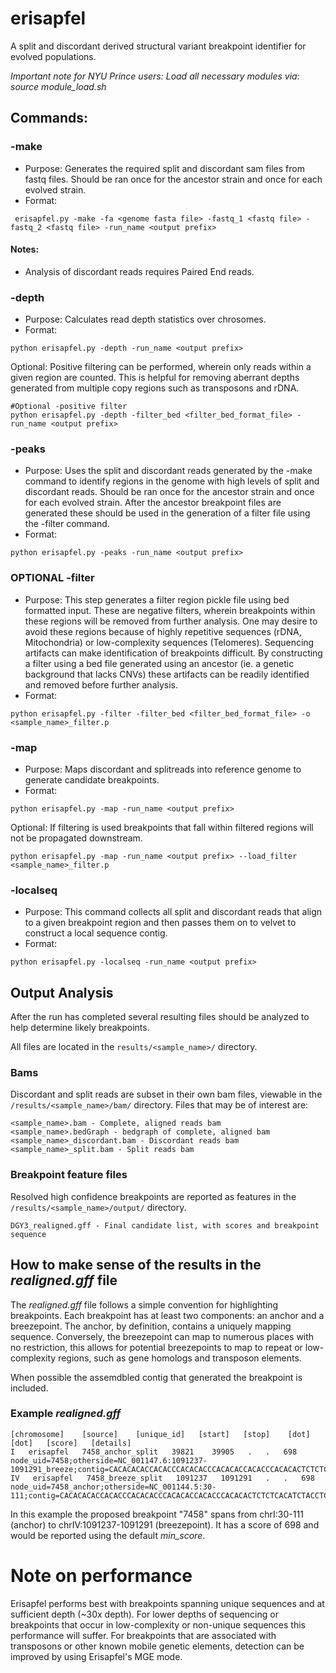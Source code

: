 # erisapfel
 A split and discordant derived structural variant breakpoint identifier for evolved populations. 

_Important note for NYU Prince users:
 Load all necessary modules via:
	 source module_load.sh_

<!--
## How to use:
 For demonstration use:
  ```
  python erisapfel.py -demo
  ```
 To run an install test using defaults, use:
 ```
 python erisapfel.py -test
 ```
--->

## Commands:
 ### -make
 * Purpose: Generates the required split and discordant sam files from fastq files. Should be ran once for the ancestor strain and once for each evolved strain.
  * Format:
 ```
  erisapfel.py -make -fa <genome fasta file> -fastq_1 <fastq file> -fastq_2 <fastq file> -run_name <output prefix>
 ```
 <!-- * Demo, makes ancestor split and discordant read files:
 ```
  python erisapfel.py -fa demo/input/demo.fna -fastq_1 demo/input/n01_ancestor.fastq.gz -fastq_2 demo/input/n02_ancestor.fastq.gz -run_name demo/output/demo_anc
  ```
  * Demo, makes ancestor split and discordant read files: 
 ```
 python erisapfel.py -make -fa demo/input/demo.fna -fastq_1 demo/input/n01_evolved.fastq.gz -fastq_2 demo/input/n02_evolved.fastq.gz -run_name demo/output/demo_evo
 ```
--->
 
 #### Notes:
 * Analysis of discordant reads requires Paired End reads.

### -depth
* Purpose: Calculates read depth statistics over chrosomes.  
* Format: 
 ```
python erisapfel.py -depth -run_name <output prefix>
 ```
 Optional:  Positive filtering can be performed, wherein only reads within a given region are counted. This is helpful for removing aberrant depths generated from multiple copy regions such as transposons and rDNA.
 ```
#Optional -positive filter 
python erisapfel.py -depth -filter_bed <filter_bed_format_file> -run_name <output prefix>
 ```
### -peaks
* Purpose: Uses the split and discordant reads generated by the -make command to identify regions in the genome with high levels of split and discordant reads. Should be ran once for the ancestor strain and once for each evolved strain. After the ancestor breakpoint files are generated these should be used in the generation of a filter file using the -filter command. 
* Format: 
 ```
 python erisapfel.py -peaks -run_name <output prefix>
 ```
  <!--* Demo, makes breakpoints for ancestor, no filter is used:
 ```
 python erisapfel.py -breakpoint -i demo/output/demo_anc -break_tab demo/output/demo_ancestor.tab -break_bed bed demo/output/demo_ancestor.bed
 ```
 * Demo, makes breakpoints for evolved, filter is used: 
 ```
 python erisapfel.py -breakpoint -load_filter demo/output/filter.p -i demo/output/demo_evo -break_tab demo/output/demo_evolved.tab -break_bed demo/output/demo_evolved.bed
 ```

 #### Notes:
* (-load_filter <filter_file >)
			The optional -load_filter command should be when generating breakpoints for evolved strains. Ideally, the filter has been generated using the ancestor strain and thus numerous potential sequencing artifacts can be removed at this step. Refer to the -filter command for more information.
* (-no_disco)
			The optional -no_disco command allows you to generate breakpoints only using split-reads. This goes beyond merely weighting discordant reads to zero, as this option prevents them from being loaded into memory. Useful for troubleshooting large or noisy datasets, but not recommended for sensitive analysis.
* (-score 10 | <integer> )
			Breakpoints are required to meet a threshold quality score cutoff. By default a breakpoint cutoff of 10, with a split weight (sw) of 1 and a discordant weight (dw) of 3, will require a minimum of one split-read and three supporting discordant reads. The optional -score command allows you to set the cutoff to any integer.
* (-sw 1 | <integer>)
			Breakpoints are required to meet a threshold quality score cutoff. By default a breakpoint cutoff of 10, with a split weight (sw) of 1 and a discordant weight (dw) of 3, will require a minimum of one split-read and three supporting discordant reads. The optional -sw command allows you to set the split read weight to any integer.
* (-dw 3 | <integer>)
			Breakpoints are required to meet a threshold quality score cutoff. By default a breakpoint cutoff of 10, with a split weight (sw) of 1 and a discordant weight (dw) of 3, will require a minimum of one split-read and three supporting discordant reads. The optional -dw command allows you to set the discordant read weight to any integer.
--->

### OPTIONAL -filter
* Purpose: This step generates a filter region pickle file using bed formatted input. These are negative filters, wherein breakpoints within these regions will be removed from further analysis. One may desire to avoid these regions because of highly repetitive sequences (rDNA, Mitochondria) or low-complexity sequences (Telomeres). 
Sequencing artifacts can make identification of breakpoints difficult. By constructing a filter using a bed file generated using an ancestor (ie. a genetic background that lacks CNVs) these artifacts can be readily identified and removed before further analysis. 
* Format:
<!--
python erisapfel.py -filter -filter_bed /scratch/ps163/erisapfel/filter_telomeres.bed -o ${sample_name}_filter.p
--->
```
python erisapfel.py -filter -filter_bed <filter_bed_format_file> -o <sample_name>_filter.p
```
<!--* Demo, filter constructed using both a gff and an ancestor bed file:
```
python erisapfel.py -filter -gff demo/input/demo_filter.gff -ancestor demo/output/demo_ancestor.bed -o demo/output/filter.p
```
#### Notes:
* (-gff <gff_file>)
			This is not the genome gff file. This is the gff of regions that will be filtered. Regions present in this file will be added to the filter. If an ‘ID=’ is present for the record it will be reported in the summary output.
* (-ancestor <break_bed file 1> <break_bed file 2> … < break_bed file n>)
			The optional -ancestor command can accept multiple break_bed files as input. Any breakpoint reported in these files will be added to the filter. All ancestor breakpoints are reported in the summary report using the name of the file they originated in.
--->
### -map
* Purpose: Maps discordant and splitreads into reference genome to generate candidate breakpoints. 
* Format:
```
python erisapfel.py -map -run_name <output prefix> 
```
Optional: If filtering is used breakpoints that fall within filtered regions will not be propagated downstream.
```
python erisapfel.py -map -run_name <output prefix> --load_filter <sample_name>_filter.p
```

### -localseq
* Purpose: This command collects all split and discordant reads that align to a given breakpoint region and then passes them on to velvet to construct a local sequence contig. 
* Format: 
```
python erisapfel.py -localseq -run_name <output prefix>
```
<!--
* Demo:
```
python erisapfel.py -localseq -break_tab demo/output/demo_evolved.tab -break_bed demo/output/demo_evolved.bed -fastq_1 demo/input/n01_evolved.fastq.gz -fastq_2 demo/input/n02_evolved.fastq.gz -o demo/input/localseq_evo
```
#### Notes:
* (-split_only)
			This optional command will only load split reads, all contigs will derive from these reads. This is beneficial for handling regions with high numbers of discordant reads, as it cuts down processing and can reduce the noise in the generated contigs.
* (-hashsize 15 | int) 
* (-min_contig 25 | int ) 
* (-max_divergence 0.05 | decimal from 0-1)
* (-cov_cutoff 1 | int)
		Several optional commands are supported that allow for the tuning of the underlying velvet parameters. In all cases one should refer to the velvet documentation for more detail. 
			-hashsize sets the kmer size for the hashtable. 
			-min_contig sets the smallest allowable contig size, note changing this size will require a subsequent re-evaluation in -hashisize. 
			-max_divergence sets the limit for velvet’s alignment simplification step. If two sequences are more diverged than this value (greater sequence divergence than 5% using our default) than they are not simplified (ie. combined and reduced). Increasing this value increases the number of sequences simplified.
			-cov_cutoff sets the minimum number of supporting reads required to be reported. By default we have set this to one.

### -realign
* Purpose: In this step we realign all local sequence contigs to the reference genome using blastn. These realignments are then output as a gff file. Each row of the gff contains the region the contig mapped to as well as the original contig sequence (contig=), the reference sequence (ref_seq=), and the aligned component of the contig (alt_seq=). These can be used to recreate the underlying architecture of the breakpoint region.
* Format:
```
python erisapfel.py -realign -fa <reference fasta> -contigs <localseq directory> [-min_coverage 1.5 | float] [-max_eval 0.05 | float] -o <output prefix>
```
* Demo:
```
python erisapfel.py -realign -fa demo/input/demo.fna -contigs demo/input/localseq_evo/ -o demo/input/localseq_evo/realign_evo
```
#### Notes:
* (-min_coverage 1.5 | float)
			This optional command allows you to modify the minimum number of reads required to for a contig to be aligned to reference genome.
* (-max_eval 0.05 | float)
			This optional command allows you to set the highest E value allowed for a realignment to be considered. This field supports scientific notation (eg. 0.05, 5e-2).
--->

## Output Analysis 
After the run has completed several resulting files should be analyzed to help determine likely breakpoints.

All files are located in the ```results/<sample_name>/``` directory.

### Bams 
Discordant and split reads are subset in their own bam files, viewable in the ```/results/<sample_name>/bam/``` directory. Files that may be of interest are:
```
<sample_name>.bam - Complete, aligned reads bam
<sample_name>.bedGraph - bedgraph of complete, aligned bam
<sample_name>_discordant.bam - Discordant reads bam
<sample_name>_split.bam - Split reads bam
```

### Breakpoint feature files
Resolved high confidence breakpoints are reported as features in the ```/results/<sample_name>/output/``` directory. 

```
DGY3_realigned.gff - Final candidate list, with scores and breakpoint sequence 
```

## How to make sense of the results in the _realigned.gff_ file
The _realigned.gff_ file follows a simple convention for highlighting breakpoints. Each breakpoint has at least two components: an anchor and a breezepoint. The anchor, by definition, contains a uniquely mapping sequence. Conversely, the breezepoint can map to numerous places with no restriction, this allows for potential breezepoints to map to repeat or low-complexity regions, such as gene homologs and transposon elements.

When possible the assemdbled contig that generated the breakpoint is included.

### Example _realigned.gff_

```
[chromosome]    [source]    [unique_id]   [start]   [stop]    [dot] [dot]   [score]   [details]
I   erisapfel   7458_anchor_split	39821    39905   .   .   698    node_uid=7458;otherside=NC_001147.6:1091237-1091291_breeze;contig=CACACACACCACACCCACACACCCACACACCACACCCACACACTCTCTCACATCTACCTCTACTCTCGCTGTCAT
IV   erisapfel   7458_breeze_split   1091237   1091291   .   .   698    node_uid=7458_anchor;otherside=NC_001144.5:30-111;contig=CACACACACCACACCCACACACCCACACACCACACCCACACACTCTCTCACATCTACCTCTACTCTCGCTGTCAT
```
In this example the proposed breakpoint "7458" spans from chrI:30-111 (anchor) to chrIV:1091237-1091291 (breezepoint). It has a score of 698 and would be reported using the default _min_score_.

# Note on performance
Erisapfel performs best with breakpoints spanning unique sequences and at sufficient depth (~30x depth). For lower depths of sequencing or breakpoints that occur in low-complexity or non-unique sequences this performance will suffer.  For breakpoints that are associated with transposons or other known mobile genetic elements, detection can be improved by using Erisapfel's MGE mode.
